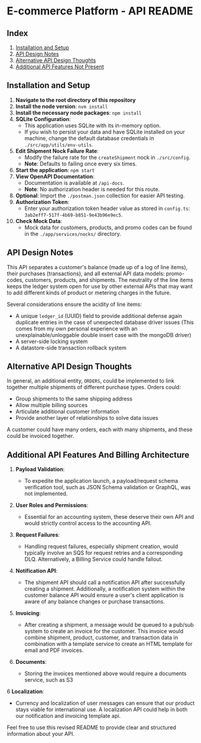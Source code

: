# E-commerce Platform - API README

## Index
1. [Installation and Setup](#installation-and-setup)
2. [API Design Notes](#api-design-notes)
3. [Alternative API Design Thoughts](#alternative-api-design-thoughts)
4. [Additional API Features Not Present](#additional-api-features-not-present)

## Installation and Setup

1. **Navigate to the root directory of this repository**
2. **Install the node version**: `nvm install`
3. **Install the necessary node packages**: `npm install`
4. **SQLite Configuration**:
   - This application uses SQLite with its in-memory option.
   - If you wish to persist your data and have SQLite installed on your machine, change the default database credentials in `./src/app/utils/env-utils`.
5. **Edit Shipment Nock Failure Rate**:
   - Modify the failure rate for the `createShipment` nock in `./src/config`.
   - **Note**: Defaults to failing once every six times.
6. **Start the application**: `npm start`
7. **View OpenAPI Documentation**:
   - Documentation is available at `/api-docs`.
   - **Note**: No authorization header is needed for this route.
8. **Optional**: Import the `./postman.json` collection for easier API testing.
9. **Authorization Token**:
   - Enter your authorization token header value as stored in `config.ts`: `3ab2eff7-517f-4b69-b851-9e43b96e9ec5`.
10. **Check Mock Data**:
    - Mock data for customers, products, and promo codes can be found in the `./app/services/nocks/` directory.

## API Design Notes

This API separates a customer's balance (made up of a log of line items), their purchases (transactions), and all external API data models: promo-codes, customers, products, and shipments. The neutrality of the line items keeps the ledger system open for use by other external APIs that may want to add different kinds of product or metering charges in the future.

Several considerations ensure the acidity of line items:
- A unique `ledger_id` (UUID) field to provide additional defense again duplicate entries in the case of unexpected database driver issues (This comes from my own personal experience with an unexplainable/unloggable double insert case with the mongoDB driver)
- A server-side locking system
- A datastore-side transaction rollback system

## Alternative API Design Thoughts

In general, an additional entity, `ORDERS`, could be implemented to link together multiple shipments of different purchase types. Orders could:
- Group shipments to the same shipping address
- Allow multiple billing sources
- Articulate additional customer information
- Provide another layer of relationships to solve data issues

A customer could have many orders, each with many shipments, and these could be invoiced together.

## Additional API Features And Billing Architecture

1. **Payload Validation**:
   - To expedite the application launch, a payload/request schema verification tool, such as JSON Schema validation or GraphQL, was not implemented.

2. **User Roles and Permissions**:
   - Essential for an accounting system, these deserve their own API and would strictly control access to the accounting API.

3. **Request Failures**:
   - Handling request failures, especially shipment creation, would typically involve an SQS for request retries and a corresponding DLQ. Alternatively, a Billing Service could handle fallout.

4. **Notification API**:
   - The shipment API should call a notification API after successfully creating a shipment. Additionally, a notification system within the customer balance API would ensure a user's client application is aware of any balance changes or purchase transactions.

5. **Invoicing**:
   - After creating a shipment, a message would be queued to a pub/sub system to create an invoice for the customer. This invoice would combine shipment, product, customer, and transaction data in combination with a template service to create an HTML template for email and PDF invoices.

6. **Documents**:
   - Storing the invoices mentioned above would require a documents service, such as S3

6 **Localization**:
   - Currency and localization of user messages can ensure that our product stays viable for international use. A localization API could help in both our notification and invoicing template api.



Feel free to use this revised README to provide clear and structured information about your API.